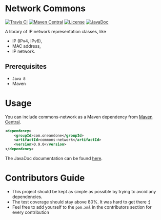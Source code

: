 Network Commons
============
[![Travis CI](https://travis-ci.org/1and1/commons-network.svg?branch=master)](https://travis-ci.org/1and1/commons-network)
[![Maven Central](https://maven-badges.herokuapp.com/maven-central/com.oneandone/commons-network/badge.svg)](https://maven-badges.herokuapp.com/maven-central/com.oneandone/commons-network)
[![License](https://img.shields.io/badge/License-Apache%202.0-blue.svg)](https://opensource.org/licenses/Apache-2.0)
[![JavaDoc](https://javadoc-badge.appspot.com/com.oneandone/commons-network.svg?label=javadoc)](http://api.sfuhrm.de/commons-network/com/ionos/network/commons/package-summary.html)

A library of IP network representation classes, like
* IP (IPv4, IPv6),
* MAC address,
* IP network.

## Prerequisites

* `Java 8`
* Maven
 
Usage
============
You can include commons-network as a Maven dependency from [Maven Central]().

```xml
<dependency>
    <groupId>com.oneandone</groupId>
    <artifactId>commons-network</artifactId>
    <version>0.9.0</version>
</dependency>
```
The JavaDoc documentation can be found [here](http://api.sfuhrm.de/commons-network/com/ionos/network/commons/package-summary.html).

Contributors Guide
============

* This project should be kept as simple as possible by trying to avoid any dependencies.
* The test coverage should stay above 80%. It was hard to get there :)
* Feel free to add yourself to the `pom.xml` in the contributors section for every contribution
